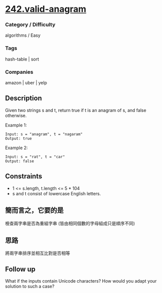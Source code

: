 # [242.valid-anagram](https://leetcode.com/problems/valid-anagram/)

### Category / Difficulty
algorithms / Easy

### Tags
hash-table | sort
	 		
### Companies
amazon | uber | yelp

## Description
Given two strings s and t, return true if t is an anagram of s, and false otherwise.

 

Example 1:
```
Input: s = "anagram", t = "nagaram"
Output: true
```

Example 2:
```
Input: s = "rat", t = "car"
Output: false
``` 

## Constraints
- 1 <= s.length, t.length <= 5 * 104
- s and t consist of lowercase English letters.

## 簡而言之，它要的是
檢查兩字串是否為重組字串 (皆由相同個數的字母組成只是順序不同)

## 思路
將兩字串排序並相互比對是否相等

## Follow up
What if the inputs contain Unicode characters? How would you adapt your solution to such a case?

